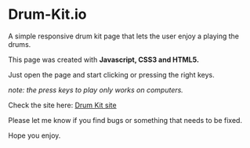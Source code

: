 # Drum-Kit.io

A simple responsive drum kit page that lets the user enjoy a playing the drums.

This page was created with <b>Javascript, CSS3 and HTML5.</b>

Just open the page and start clicking or pressing the right keys.

*note: the press keys to play only works on computers.*

Check the site here: [Drum Kit site](https://leorrose.github.io/Drum-Kit.io/) 

Please let me know if you find  bugs or something that needs to be fixed.

Hope you enjoy.
